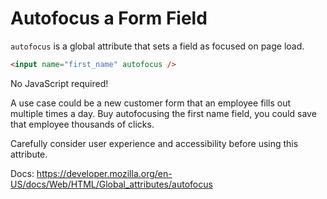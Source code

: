 # Autofocus a Form Field

`autofocus` is a global attribute that sets a field as focused on page load.

```html
<input name="first_name" autofocus />
```

No JavaScript required!

A use case could be a new customer form that an employee fills out multiple
times a day. Buy autofocusing the first name field, you could save that
employee thousands of clicks.

Carefully consider user experience and accessibility before using this attribute.

Docs: https://developer.mozilla.org/en-US/docs/Web/HTML/Global_attributes/autofocus
